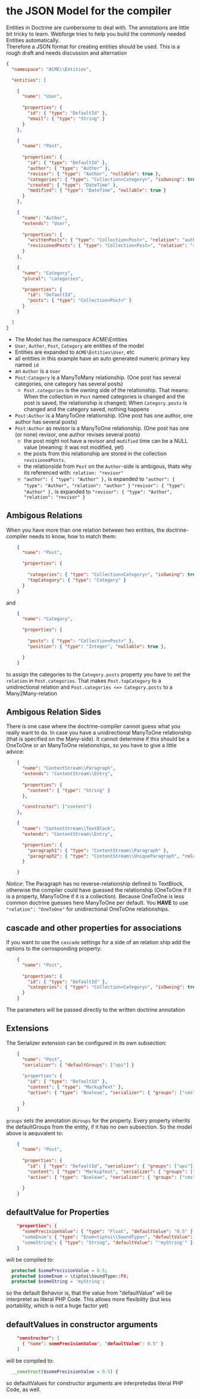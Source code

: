 # the JSON Model for the compiler

Entities in Doctrine are cumbersome to deal with. The annotations are little bit tricky to learn. Webforge tries to help you build the commonly needed Entities automatically.  
Therefore a JSON format for creating entities should be used. This is a rough draft and needs discussion and alternation

```json
{
  "namespace": "ACME\\Entities",

  "entities": [

    {
      "name": "User",
  
      "properties": {
        "id": { "type": "DefaultId" },
        "email": { "type": "String" }
      }
    },

    {
      "name": "Post",
  
      "properties": {
        "id": { "type": "DefaultId" },
        "author": { "type": "Author" },
        "revisor": { "type": "Author", "nullable": true },
        "categories": { "type": "Collection<Category>", "isOwning": true },
        "created": { "type": "DateTime" },
        "modified": { "type": "DateTime", "nullable": true }
      }
    },

    {
      "name": "Author",
      "extends": "User",
  
      "properties": {    
        "writtenPosts": { "type": "Collection<Post>", "relation": "author" },
        "revisionedPosts": { "type": "Collection<Post>", "relation": "revisor" }
      }
    },

    {
      "name": "Category",
      "plural": "categories",

      "properties": {
        "id": "DefaultId",
        "posts": { "type": "Collection<Post>" }
      }
    }

  ]
}
```
  - The Model has the namespace ACME\Entities
  - `User`, `Author`, `Post`, `Category` are entities of the model
  - Entities are expanded to `ACME\Entities\User`, etc
  - all entities in this example have an auto generated numeric primary key named `id`
  - an `Author` is a `User`
  - `Post:Category` is a ManyToMany relationship. (One post has several categories, one category has several posts)
    - `Post.categories` is the owning side of the relationship. That means: When the collection in `Post` named categories is changed and the post is saved, the relationship is changed; When `Category.posts` is changed and the category saved, nothing happens
  - `Post:Author` is a ManyToOne relationship. (One post has one author, one author has several posts)
  - `Post:Author` as revisor is a ManyToOne relationship. (One post has one (or none) revisor, one author revises several posts)
    - the post might not have a revisor and `modified` time can be a NULL value (meaning: it was not modified, yet)
    - the posts from this relationship are stored in the collection `revisionedPosts`.
    - the relationside from `Post` on the `Author`-side is ambigous, thats why its referenced with: `relation: "revisor"`
    -  `"author": { "type": "Author" },` is expanded to `"author": { "type": "Author", "relation": "author" }`
       `"revisor": { "type": "Author" },` is expanded to `"revisor": { "type": "Author", "relation": "revisor" }`

## Ambigous Relations

When you have more than one relation between two entities, the doctrine-compiler needs to know, how to match them:

```json
    {
      "name": "Post",

      "properties": {
      
        "categories": { "type": "Collection<Category>", "isOwning": true, "relation": "posts", "orderBy": { "position":"ASC" }, "cascade": ["persist", "remove"] },
        "topCategory": { "type": "Category" }
      }
    }
```
and
```json
    {
      "name": "Category",

      "properties": {
        
        "posts": { "type": "Collection<Post>" },
        "position": { "type": "Integer", "nullable": true },

      }
    }
```

to assign the categories to the `Category.posts` property you have to set the `relation` in `Post.categories`. That makes `Post.topCategory` to a unidirectional relation and `Post.categories <=> Category.posts` to a Many2Many-relation

## Ambigous Relation Sides

There is one case where the doctrine-compiler cannot guess what you really want to do. In case you have a unidirectional ManyToOne relationship (that is specified on the Many-side). It cannot determine if this should be a OneToOne or an ManyToOne relationships, so you have to give a little advice:

```json
    {
      "name": "ContentStream\\Paragraph",
      "extends": "ContentStream\\Entry",
    
      "properties": {
        "content": { "type": "String" }
      },

      "constructor": ["content"]
    },

    {
      "name": "ContentStream\\TextBlock",
      "extends": "ContentStream\\Entry",

      "properties": {
        "paragraph1": { "type": "ContentStream\\Paragraph" },
        "paragraph2": { "type": "ContentStream\\UniqueParagraph", "relation": "OneToOne" }
      }

    }
```

*Notice*: The Paragraph has no reverse-relationship defined to TextBlock, otherwise the compiler could have guessed the relationship (OneToOne if it is a property, ManyToOne if it is a collection).
Because OneToOne is less common doctrine guesses here ManyToOne per default. You **HAVE** to use `"relation": "OneToOne"` for unidirectional OneToOne relationships.

## cascade and other properties for associations

If you want to use the `cascade` settings for a side of an relation ship add the options to the corrosponding property:

```json
    {
      "name": "Post",
  
      "properties": {
        "id": { "type": "DefaultId" },
        "categories": { "type": "Collection<Category>", "isOwning": true, "cascade": ["persist", "remove"] },
      }
    }
```
The parameters will be passed directly to the written doctrine annotation

## Extensions

The Serializer extension can be configured in its own subsection:

```json
    {
      "name": "Post",
      "serializer": { "defaultGroups": ["api"] }
  
      "properties": {
        "id": { "type": "DefaultId" },
        "content": { "type": "MarkupText" },
        "active": { "type": "Boolean", "serializer": { "groups": ["cms"] }},

      }
    }
```
`groups` sets the annotation `@Groups` for the property. Every property inherits the defaultGroups from the entity, if it has no own subsection. So the model above is aequvalent to:

```json
    {
      "name": "Post",
  
      "properties": {
        "id": { "type": "DefaultId", "serializer": { "groups": ["api"] } },
        "content": { "type": "MarkupText", "serializer": { "groups": ["api"] } },
        "active": { "type": "Boolean", "serializer": { "groups": ["cms"] }},

      }
    }
```

## defaultValue for Properties

```json
    "properties": {
      "somePrecisionValue": { "type": "Float", "defaultValue": "0.5" }
      "someEnum": { "type": "Enum<tiptoi\\SoundType>", "defaultValue": "\\tiptoi\\SoundType::FX" }
      "someString": { "type": "String", "defaultValue": "'myString'" }
    }
```

will be compiled to:

```php
  protected $somePrecisionValue = 0.5;
  protected $someEnum = \tiptoi\SoundType::FX;
  protected $someString = 'myString';
```

so the default Behavior is, that the value from "defaultValue" will be interpretet as literal PHP Code. This allows more flexibility (but less portability, which is not a huge factor yet)

## defaultValues in constructor arguments

```json
    "constructor": [
      { "name": somePrecisionValue", "defaultValue": 0.5" }
    ]
```

will be compiled to:

```php
  __construct($somePrecisionValue = 0.5) {
```

so defaultValues for constructor arguments are interpretedas literal PHP Code, as well.

